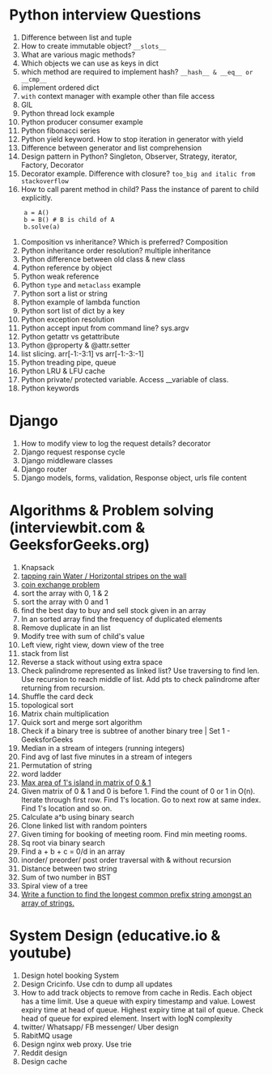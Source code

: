 # Python interview Questions

1. Difference between list and tuple
1. How to create immutable object? `__slots__`
1. What are various magic methods?
1. Which objects we can use as keys in dict
1. which method are required to implement hash? `__hash__ & __eq__ or __cmp__`
1. implement ordered dict
1. `with` context manager with example other than file access
1. GIL
1. Python thread lock example
1. Python producer consumer example
1. Python fibonacci series
1. Python yield keyword. How to stop iteration in generator with yield
1. Difference between generator and list comprehension
1. Design pattern in Python? Singleton, Observer, Strategy, iterator, Factory, Decorator
1. Decorator example. Difference with closure? `too_big and italic from stackoverflow`
1. How to call parent method in child? Pass the instance of parent to child explicitly.
```
    a = A()
    b = B() # B is child of A
    b.solve(a)
```


1. Composition vs inheritance? Which is preferred?  Composition
1. Python inheritance order resolution? multiple inheritance
1. Python difference between old class & new class
1. Python reference by object
1. Python weak reference
1. Python `type` and `metaclass` example
1. Python sort a list or string
1. Python example of lambda function
1. Python sort list of dict by a key
1. Python exception resolution
1. Python accept input from command line? sys.argv
1. Python getattr vs getattribute
1. Python @property & @attr.setter
1. list slicing. arr[-1:-3:1] vs arr[-1:-3:-1]
1. Python treading pipe, queue
1. Python LRU & LFU cache
1. Python private/ protected variable. Access __variable of class.
1. Python keywords

# Django
1. How to modify view to log the request details? decorator
1. Django request response cycle
1. Django middleware classes
1. Django router
1. Django models, forms, validation, Response object, urls file content


# Algorithms & Problem solving (interviewbit.com & GeeksforGeeks.org)
1. Knapsack
1. [tapping rain Water / Horizontal stripes on the wall](https://github.com/nik-hil/Questions/blob/master/problems/tapping_rain_water.py)
1. [coin exchange problem](https://github.com/nik-hil/Questions/blob/master/problems/Coin_denomination.py) 
1. sort the array with 0, 1 & 2
1. sort the array with 0 and 1
1. find the best day to buy and sell stock given in an array
1. In an sorted array find the frequency of duplicated elements
1. Remove duplicate in an list
1. Modify tree with sum of child's value
1. Left view, right view, down view of the tree
1. stack from list
1. Reverse a stack without using extra space
1. Check palindrome represented as linked list? Use traversing to find len. 
Use recursion to reach middle of list. Add pts to check palindrome after returning
from recursion.
1. Shuffle the card deck
1. topological sort
1. Matrix chain multiplication
1. Quick sort and merge sort algorithm
1. Check if a binary tree is subtree of another binary tree | Set 1 - GeeksforGeeks
1. Median in a stream of integers (running integers) 
1. Find avg of last five minutes in a stream of integers
1. Permutation of string
1. word ladder
1. [Max area of 1's island in matrix of 0 & 1](https://www.youtube.com/watch?v=W8VuDt0eb5c)
1. Given matrix of 0 & 1 and 0 is before 1. Find the count of 0 or 1 in O(n). 
Iterate through first row. Find 1's location. Go to next row at same index. Find 
1's location and so on.
1. Calculate a^b using binary search
1. Clone linked list with random pointers
1. Given timing for booking of meeting room. Find min meeting rooms.
1. Sq root via binary search
1. Find a + b + c = 0/d in an array
1. inorder/ preorder/ post order traversal with & without recursion
1. Distance between two string 
1. Sum of two number in BST
1. Spiral view of a tree
1. [Write a function to find the longest common prefix string amongst an array of strings.](https://leetcode.com/problems/longest-common-prefix/)

# System Design (educative.io & youtube)
1. Design hotel booking System
1. Design Cricinfo. Use cdn to dump all updates
1. How to add track objects to remove from cache in Redis. Each object has a time limit.
Use a queue with expiry timestamp and value. Lowest expiry time at head of queue.
Highest expiry time at tail of queue. Check head of queue for expired element.
Insert with logN complexity
1. twitter/ Whatsapp/ FB messenger/ Uber design
1. RabitMQ usage
1. Design nginx web proxy. Use trie
1. Reddit design
1. Design cache
